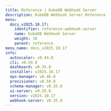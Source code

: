 ```yaml
---
title: Reference | KubeDB Webhook Server
description: KubeDB Webhook Server Reference
menu:
  docs_v2025.10.17:
    identifier: reference-webhook-server
    name: KubeDB Webhook Server
    weight: 10
    parent: reference
menu_name: docs_v2025.10.17
info:
  autoscaler: v0.44.0
  cli: v0.59.0
  dashboard: v0.35.0
  installer: v2025.10.17
  ops-manager: v0.46.0
  provisioner: v0.59.0
  schema-manager: v0.35.0
  ui-server: v0.35.0
  version: v2025.10.17
  webhook-server: v0.35.0
---
```


